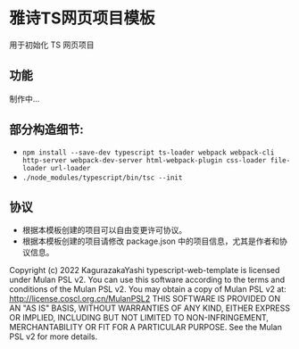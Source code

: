 # 雅诗TS网页项目模板

用于初始化 TS 网页项目

## 功能

制作中...

## 部分构造细节:

- `npm install --save-dev typescript ts-loader webpack webpack-cli http-server webpack-dev-server html-webpack-plugin css-loader file-loader url-loader`
- `./node_modules/typescript/bin/tsc --init`

## 协议

- 根据本模板创建的项目可以自由变更许可协议。
- 根据本模板创建的项目请修改 package.json 中的项目信息，尤其是作者和协议信息。

Copyright (c) 2022 KagurazakaYashi typescript-web-template is licensed under Mulan PSL v2. You can use this software according to the terms and conditions of the Mulan PSL v2. You may obtain a copy of Mulan PSL v2 at: http://license.coscl.org.cn/MulanPSL2 THIS SOFTWARE IS PROVIDED ON AN "AS IS" BASIS, WITHOUT WARRANTIES OF ANY KIND, EITHER EXPRESS OR IMPLIED, INCLUDING BUT NOT LIMITED TO NON-INFRINGEMENT, MERCHANTABILITY OR FIT FOR A PARTICULAR PURPOSE. See the Mulan PSL v2 for more details.
